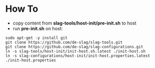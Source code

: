 # How To

* copy content from **slag-tools/host-init/pre-init.sh** to host
* run **pre-init.sh** on host:
```
sudo apt-get -y install git
git clone https://github.com/de-slag/slag-tools.git
git clone https://github.com/de-slag/slag-configurations.git
ln -s slag-tools/host-init/init-host.sh.latest ./init-host.sh
ln -s slag-configurations/host-init/init-host.properties.latest ./init-host.properties
```
